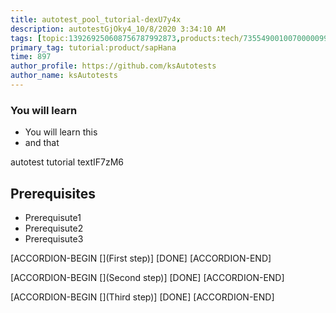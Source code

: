 ```yaml
---
title: autotest_pool_tutorial-dexU7y4x
description: autotestGjOky4_10/8/2020 3:34:10 AM
tags: [topic:139269250608756787992873,products:tech/73554900100700000996,tutorial:experience/advanced]
primary_tag: tutorial:product/sapHana
time: 897
author_profile: https://github.com/ksAutotests
author_name: ksAutotests
---
```

### You will learn
- You will learn this
- and that

autotest tutorial textIF7zM6

## Prerequisites
- Prerequisute1
- Prerequisute2
- Prerequisute3

[ACCORDION-BEGIN [](First step)]
[DONE]
[ACCORDION-END]

[ACCORDION-BEGIN [](Second step)]
[DONE]
[ACCORDION-END]

[ACCORDION-BEGIN [](Third step)]
[DONE]
[ACCORDION-END]

